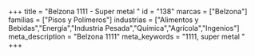 +++
title = "Belzona 1111 - Super metal "
id = "138"
marcas = ["Belzona"]
familias = ["Pisos y Polímeros"]
industrias = ["Alimentos y Bebidas","Energía","Industria Pesada","Química","Agrícola","Ingenios"]
meta_description = "Belzona 1111"
meta_keywords = "1111, super metal "
+++

